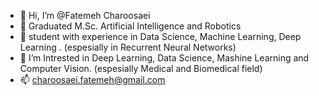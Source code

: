 - 👋 Hi, I’m @Fatemeh Charoosaei
- 👀 Graduated M.Sc. Artificial Intelligence and Robotics
- 🌱 student with experience in Data Science, Machine Learning, Deep Learning . (espesially in Recurrent Neural Networks)
- 💞️ I’m Intrested in Deep Learning, Data Science, Mashine Learning and Computer Vision. (espesially Medical and Biomedical field)
- 📫 charoosaei.fatemeh@gmail.com

<!---
ChFatemeh1995/ChFatemeh1995 is a ✨ special ✨ repository because its `README.md` (this file) appears on your GitHub profile.
You can click the Preview link to take a look at your changes.
--->
